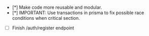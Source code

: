- [*] Make code more reusable and modular.
- [*] IMPORTANT: Use transactions in prisma to fix possible race conditions when critical section.
- [ ] Finish /auth/register endpoint 